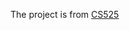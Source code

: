 The project is from [CS525](https://github.com/UrbanIntelligence/WPI-DS551-Fall23/tree/5ef3b11b2e2691c0dc4c3af11a6712ca749c65ff/Project3)
